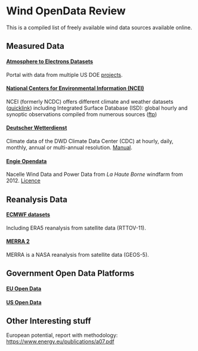 # Wind OpenData Review
This is a compiled list of freely available wind data sources available online.

## Measured Data
#### [Atmosphere to Electrons Datasets](https://a2e.energy.gov/data)
Portal with data from multiple US DOE [projects](https://a2e.energy.gov/projects).

#### [National Centers for Environmental Information (NCEI)](https://www.ncei.noaa.gov/)
NCEI (formerly NCDC) offers different climate and weather datasets ([quicklink](https://www.ncdc.noaa.gov/data-access/quick-links)) including Integrated Surface Database (ISD): global hourly and synoptic observations compiled from numerous sources ([ftp](ftp://ftp.ncdc.noaa.gov/pub/data/noaa))

#### [Deutscher Wetterdienst](https://www.dwd.de/EN/ourservices/cdcftp/cdcftp.html)
Climate data of the DWD Climate Data Center (CDC) at hourly, daily, monthly, annual or multi-annual resolution. [Manual](ftp://ftp-cdc.dwd.de/pub/CDC/Readme_intro_CDC_ftp.pdf).

#### [Engie Opendata](https://opendata-renewables.engie.com/pages/home/)
Nacelle Wind Data and Power Data from *La Haute Borne* windfarm from 2012. [Licence](https://www.etalab.gouv.fr/wp-content/uploads/2017/04/ETALAB-Licence-Ouverte-v2.0.pdf)

## Reanalysis Data
#### [ECMWF datasets](https://www.ecmwf.int/en/forecasts/datasets/browse-reanalysis-datasets)
Including ERA5 reanalysis from satellite data (RTTOV-11). 

#### [MERRA 2](https://gmao.gsfc.nasa.gov/reanalysis/MERRA-2/)
MERRA is a NASA reanalysis from satellite data (GEOS-5). 

## Government Open Data Platforms
#### [EU Open Data](https://www.europeandataportal.eu/data)
#### [US Open Data](https://catalog.data.gov/dataset)

## Other Interesting stuff
European potential, report with methodology: https://www.energy.eu/publications/a07.pdf